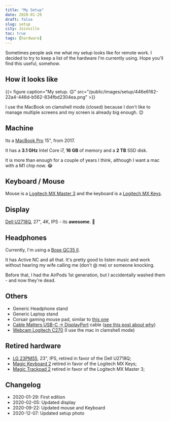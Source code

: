 ```yaml
---
title: "My Setup"
date: 2020-01-29
draft: false
slug: setup
city: Joinville
toc: true
tags: [hardware]
---
```


Sometimes people ask me what my setup looks like for remote work. I decided to try to keep a list of the hardware I'm currently using. Hope you'll find this useful, somehow.

## How it looks like

{{< figure caption="My setup. 😌" src="/public/images/setup/446e6162-22a4-446d-b562-834fbd2304ea.png" >}}

I use the MacBook on clamshell mode (closed) because I don't like to manage
multiple screens and my screen is already big enough. 😌

## Machine

Its a [MacBook Pro](https://amzn.to/2GAaGBm) 15", from 2017.

It has a **3.1 GHz** Intel Core i7, **16 GB** of memory and a **2 TB** SSD disk.

It is more than enough for a couple of years I think, although I want a mac with a M1 chip now. 😂

## Keyboard / Mouse

Mouse is a [Logitech MX Master 3](https://amzn.to/3kMRMJj) and the keyboard is a [Logitech MX Keys](https://amzn.to/3i43b5U).

## Display

[Dell U2718Q](https://amzn.to/3aNRbDb), 27", 4K, IPS - its **awesome**. 🤩

## Headphones

Currently, I'm using a [Bose QC35 II](https://amzn.to/2S0eYqN). 

It has Active NC and all that. It's pretty good to listen music and work without hearing my wife calling me (don't @ me) or someone knocking.

Before that, I had the AirPods 1st generation, but I accidentally washed them - and now they're dead.

## Others

- Generic Headphone stand
- Generic Laptop stand
- Corsair gaming mouse pad, similar to [this one](https://amzn.to/313Zmqm)
- [Cable Matters USB-C → DisplayPort](https://amzn.to/394xZiG) cable ([see this post about why](https://carlosbecker.dev/posts/macos-4k-display))
- [Webcam Logitech C270](https://amzn.to/2tdcj4O) (I use the mac in clamshell mode)

<!--more-->

## Retired hardware

- [LG 23PM55](https://www.lg.com/za/monitors/lg-23MP55HQ), 23", IPS, retired in favor of the Dell U2718Q;
- [Magic Keyboard 2](https://amzn.to/3aYGP3x) retired in favor of the Logitech MX Keys;
- [Magic Trackpad 2](https://amzn.to/2t5phRU) retired in favor of the Logitech MX Master 3;

## Changelog

- 2020-01-29: First edition
- 2020-02-05: Updated display
- 2020-09-22: Updated mouse and Keyboard
- 2020-12-07: Updated setup photo
